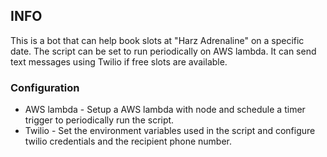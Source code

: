 ## INFO

This is a bot that can help book slots at "Harz Adrenaline" on a specific date. 
The script can be set to run periodically on AWS lambda. It can send text messages using Twilio if free slots are available.

### Configuration

* AWS lambda - Setup a AWS lambda with node and schedule a timer trigger to periodically run the script.
* Twilio - Set the environment variables used in the script and configure twilio credentials and the recipient phone number.